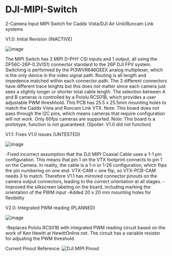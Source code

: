# DJI-MIPI-Switch
2-Camera Input MIPI Switch for Caddx Vista/DJI Air Unit/Runcam Link systems


V1.0: Initial Revision (INACTIVE)

![image](https://github.com/user-attachments/assets/19f00abc-7030-4193-8217-5f199d6d0264)

The MIPI Switch has 2 MIPI D-PHY CSI inputs and 1 output, all using the DF56C-26P-0.3V(51) connector standard to the 26P DJI FPV system.
Switching is performed by the PI3WVR646GEEX analog multiplexer, which is the only device in the video signal path.
Routing is all length and impedence matched within each connector path. The 3 different connectors have different trace lenghts but this does not matter since each camera just sees a slightly longer or shorter total cable length.
The selection between A and B cameras is controlled by a Pololu RCS01B, which provides a user adjustable PWM threshhold.
This PCB has 25.5 x 25.5mm mounting holes to match the Caddx Vista and Runcam Link VTX.
Note: This board does not pass through the I2C pins, which means cameras that require configuration will not work. Only 60fps cameras are supported.
Note: This board is a prototype, function is not guaranteed. (Spoiler: V1.0 did not function)


V1.1: Fixes V1.0 issues (UNTESTED)

![image](https://github.com/user-attachments/assets/c56ef4ff-1371-4ec6-afa3-4b5e3d338c48)

-Fixed incorrect assumption that the DJI MIPI Coaxial Cable uses a 1-1 pin configuration. This means that pin 1 on the VTX footprint connects to pin 1 on the Camera. In reality, the cable is a 1-n or 1-26 configuration, which flips the pin numbering on one end. VTX-CAM = one flip, so VTX-PCB-CAM needs 3 to match. Therefore V1.1 has mirrored connector pinouts on the camera output connectors, leading to the correct orientation at all stages.
-Improved the silkscreen labeling on the board, including marking the orientation of the PWM input
-Added 20 x 20 mm mounting holes for flexibility


V2.0: Integrated PWM reading (PLANNED)

![image](https://github.com/user-attachments/assets/7d2e885b-008b-4283-9f1c-ce7dbccf6577)

-Replaces Pololu RCS01B with integrated PWM reading circuit based on the work of Ken Hewitt at HewittOnline.net. The circuit has a variable resistor for adjusting the PWM threshold.

Current Pinout Reference:
![DJI MIPI Pinout](https://github.com/user-attachments/assets/962b1f98-0d47-4575-b036-7b70cad809e5)


